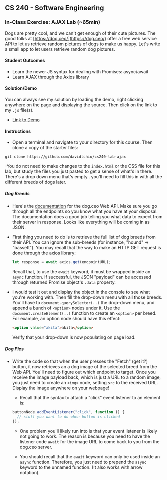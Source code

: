 ## CS 240 - Software Engineering

### In-Class Exercise: AJAX Lab (~65min)

Dogs are pretty cool, and we can't get enough of their cute pictures. The good folks at [https://dog.ceo/](https://dog.ceo/) offer a free web service API to let us retrieve random pictures of dogs to make us happy. Let's write a small app to let users retrieve random dog pictures.

#### Student Outcomes

- Learn the newer JS syntax for dealing with Promises: async/await
- Learn AJAX through the Axios library

#### Solution/Demo

You can always see my solution by loading the demo, right clicking anywhere on the page and displaying the source. Then click on the link to my `.js` file(s).

- [Link to Demo](demo/)

#### Instructions

- Open a terminal and navigate to your directory for this course. Then clone a copy of the starter files:

```
git clone https://github.com/davidtchiu/cs240-lab-ajax
```

-You do not need to make changes to the `index.html` or the CSS file for this lab, but study the files you just pasted to get a sense of what's in there. There's a drop down menu that's empty.. you'll need to fill this in with all the different breeds of dogs later.

##### Dog Breeds

- Here's the [documentation](https://dog.ceo/dog-api/documentation/) for the dog.ceo Web API. Make sure you go through all the endpoints so you know what you have at your disposal. The documentation does a good job telling you what data to expect from their server in response. Looks like everything will be coming in as JSON.

- First thing you need to do is to retrieve the full list of dog breeds from their API. You can ignore the sub-breeds (for instance, "hound" -> "bassett"). You may recall that the way to make an HTTP GET request is done through the axios library:

  ```js
  let response = await axios.get(endpointURL);
  ```

  Recall that, to use the `await` keyword, it must be wrapped inside an `async` function. If successful, the JSON "payload" can be accessed through returned Promise object's `.data` property.

<!-- - After receiving the list of breeds in a JSON formatted string, you need to _parse_ it into a JavaScript object. The function to do that is:

  ```js
  let obj = JSON.parse(someJsonString);
  ``` -->

- I would test it out and display the object in the console to see what you're working with. Then fill the drop-down menu with all those breeds. You'll have to `document.querySelector(..)` the drop-down menu, and append a bunch of `<option>` nodes under it. Use the `document.createElement(..)` function to create an `<option>` per breed. For example, an option node should have this effect:

  ```html
  <option value="akita">akita</option>
  ```

  Verify that your drop-down is now populating on page load.

##### Dog Pics

- Write the code so that when the user presses the "Fetch" (get it?) button, it now retrieves an a dog image of the selected breed from the Web API. You'll need to figure out which endpoint to target. Once you receive the image payload back, which is just a URL to a random image, you just need to create an `<img>` node, setting `src` to the received URL. Display the image anywhere on your webpage!

  - Recall that the syntax to attach a "click" event listener to an element is:

  ```js
  buttonNode.addEventListener("click", function () {
    // stuff you want to do when button is clicked
  });
  ```

  - One problem you'll likely run into is that your event listener is likely not going to work. The reason is because you need to have the listener code `await` for the image URL to come back to you from the dog.ceo server.

  - You should recall that the `await` keyword can only be used inside an `async` function. Therefore, you just need to prepend the `async` keyword to the unnamed function. (It also works with arrow notation).
